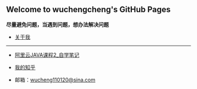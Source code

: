 ## Welcome to wuchengcheng's GitHub Pages

**尽量避免问题，当遇到问题，想办法解决问题**

- [关于我](aboutmyself)

--------

- [阿里云JAVA课程2_自学笔记](learnJava)



- [我的知乎](https://www.zhihu.com/people/wu-cheng-cheng-91)
- 邮箱：wucheng110120@sina.com
   
